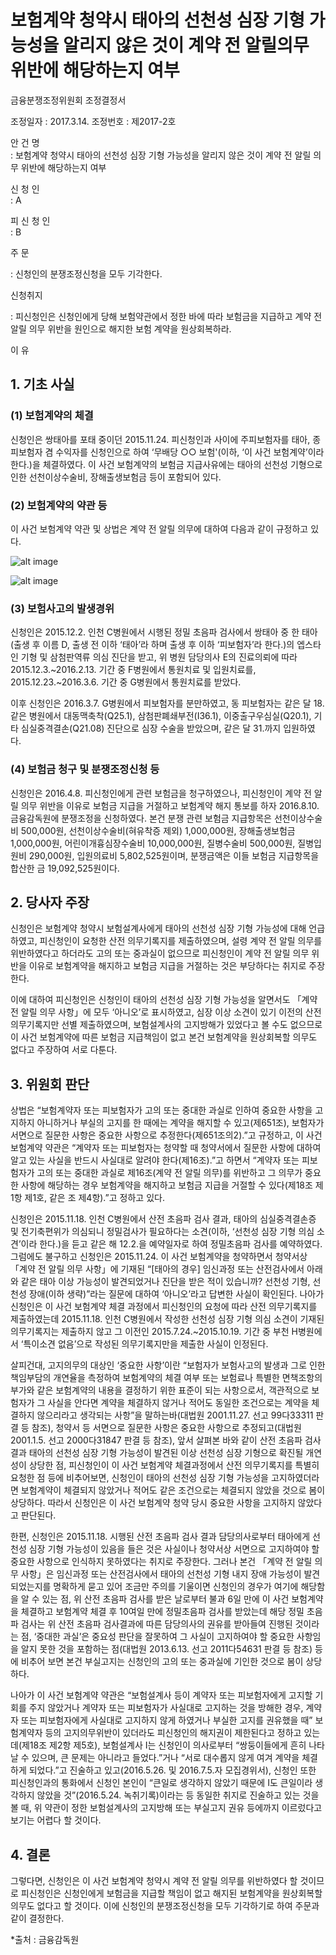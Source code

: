 # 보험계약 청약시 태아의 선천성 심장 기형 가능성을 알리지 않은 것이 계약 전 알릴의무 위반에 해당하는지 여부

금융분쟁조정위원회 조정결정서

조정일자 : 2017.3.14. 
조정번호 : 제2017-2호 

안   건   명	      	
: 보험계약 청약시 태아의 선천성 심장 기형 가능성을 알리지 않은 것이 계약 전 알릴 의무 위반에 해당하는지 여부


신 청 인  
:  A
              
피 신 청 인  
:  B
	

주    문	

: 신청인의 분쟁조정신청을 모두 기각한다.


신청취지

: 피신청인은 신청인에게 당해 보험약관에서 정한 바에 따라 보험금을 지급하고 계약 전 알릴 의무 위반을 원인으로 해지한 보험 계약을 원상회복하라.


이   유 

## 1. 기초 사실
### (1) 보험계약의 체결  

신청인은 쌍태아를 포태 중이던 2015.11.24. 피신청인과 사이에 주피보험자를 태아, 종피보험자 겸 수익자를 신청인으로 하여 ‘무배당 ○○ 보험'(이하, ‘이 사건 보험계약’이라 한다.)을 체결하였다. 이 사건 보험계약의 보험금 지급사유에는 태아의 선천성 기형으로 인한 선천이상수술비, 장해출생보험금 등이 포함되어 있다.

### (2) 보험계약의 약관 등

이 사건 보험계약 약관 및 상법은 계약 전 알릴 의무에 대하여 다음과 같이 규정하고 있다. 

![alt image](https://raw.githubusercontent.com/aijinet/bodoc-claim-contents/master/contents/images/162_1.PNG)

![alt image](https://raw.githubusercontent.com/aijinet/bodoc-claim-contents/master/contents/images/162_2.PNG)
 <!--   
 <무배당 ○○보험 보통약관>

 **제16조(계약 전 알릴 의무)** 계약자 또는 피보험자는 청약할 때(진단계약의 경우에는 건강진단할 때를 말합니다) 청약서에서 질문한 사항에 대하여 알고 있는 사실을 반드시 사실대로 알려야(이하 ‘계약 전 알릴 의무’라 하며, 상법상 ‘고지의무’와 같습니다) 합니다. (단서 생략)


 **제18조(알릴 의무 위반의 효과)** ① 회사는 다음 각 호와 같은 사실이 있을 경우에는 손해의 발생 여부에 관계없이 이 계약을 해지할 수 있습니다.
  
1.계약자 또는 피보험자가 고의 또는 중대한 과실로 제16조(계약 전 알릴 의무)를 위반하고 그 의무가 중요한 사항에 해당하는 경우
 
 ② 제1항 제1호의 경우에도 불구하고 다음 중 하나에 해당하는 경우에는 회사는 계약을 해지할 수 없습니다.

1∼4. (생략)

5. 보험설계사 등이 계약자 또는 피보험자에게 고지할 기회를 주지 않았거나 계약자 또는 피보험자가 사실대로 고지하는 것을 방해한 경우, 계약자 또는 피보험자에게 사실대로 고지하지 않게 하였거나 부실한 고지를 권유했을 때. 다만, 보험설계사 등의 행위가 없었다 하더라도 계약자 또는 피보험자가 사실대로 고지하지 않거나 부실한 고지를 했다고 인정되는 경우에는 계약을 해지할 수 있습니다.

④ 제1항 제1호에 의한 계약의 해지가 보험금 지급사유 발생 후에 이루어진 경우에 회사는 보험금을 지급하지 않으며, 계약 전 알릴 의무 위반사실 뿐만 아니라 계약 전 알릴 의무사항이 중요한 사항에 해당되는 사유를 “반대증거가 있는 경우 이의를 제기할 수 있습니다.”라는 문구와 함께 계약자에게 서면 등으로 알려 드립니다.

**<상법>** 

**제651조(고지의무위반으로 인한 계약해지)** 보험계약당시에 보험계약자 또는 피보험자가 고의 또는 중대한 과실로 인하여 중요한 사항을 고지하지 아니하거나 부실의 고지를 한 때에는 보험자는 그 사실을 안 날로부터 1월내에, 계약을 체결한 날로부터 3년내에 한하여 계약을 해지할 수 있다. 그러나 보험자가 계약당시에 그 사실을 알았거나 중대한 과실로 인하여 알지 못한 때에는 그러하지 아니하다.
 
**제651조의 2(서면에 의한 질문의 효력)** 보험자가 서면으로 질문한 사항은 중요한 사항으로 추정한다.

**제655조(계약해지와 보험금청구권)** 보험사고가 발생한 후라도 보험자가 제650조, 제651조, 제652조 및 제653조에 따라 계약을 해지하였을 때에는 보험금을 지급할 책임이 없고 이미 지급한 보험금의 반환을 청구할 수 있다. 다만, 고지의무(告知義務)를 위반한 사실 또는 위험이 현저하게 변경되거나 증가된 사실이 보험사고 발생에 영향을 미치지 아니하였음이 증명된 경우에는 보험금을 지급할 책임이 있다.  
-->

### (3) 보험사고의 발생경위 

신청인은 2015.12.2. 인천 C병원에서 시행된 정밀 초음파 검사에서 쌍태아 중 한 태아(출생 후 이름 D, 출생 전 이하 ‘태아’라 하며 출생 후 이하 ‘피보험자’라 한다.)의 엡스타인 기형 및 삼첨판역류 의심 진단을 받고, 위 병원 담당의사 E의 진료의뢰에 따라 2015.12.3.~2016.2.13. 기간 중 F병원에서 통원치료 및 입원치료를, 2015.12.23.~2016.3.6. 기간 중 G병원에서 통원치료를 받았다. 

이후 신청인은 2016.3.7. G병원에서 피보험자를 분만하였고, 동 피보험자는 같은 달 18. 같은 병원에서 대동맥축착(Q25.1), 삼첨판폐쇄부전(I36.1), 이중출구우심실(Q20.1), 기타 심실중격결손(Q21.08) 진단으로 심장 수술을 받았으며, 같은 달 31.까지 입원하였다.

### (4) 보험금 청구 및 분쟁조정신청 등

신청인은 2016.4.8. 피신청인에게 관련 보험금을 청구하였으나, 피신청인이 계약 전 알릴 의무 위반을 이유로 보험금 지급을 거절하고 보험계약 해지 통보를 하자 2016.8.10. 금융감독원에 분쟁조정을 신청하였다. 본건 분쟁 관련 보험금 지급항목은 선천이상수술비 500,000원, 선천이상수술비(혀유착증 제외) 1,000,000원, 장해출생보험금 1,000,000원, 어린이개흉심장수술비 10,000,000원, 질병수술비 500,000원, 질병입원비 290,000원, 입원의료비 5,802,525원이며, 분쟁금액은 이들 보험금 지급항목을 합산한 금 19,092,525원이다.

## 2. 당사자 주장

신청인은 보험계약 청약시 보험설계사에게 태아의 선천성 심장 기형 가능성에 대해 언급하였고, 피신청인이 요청한 산전 의무기록지를 제출하였으며, 설령 계약 전 알릴 의무를 위반하였다고 하더라도 고의 또는 중과실이 없으므로 피신청인이 계약 전 알릴 의무 위반을 이유로 보험계약을 해지하고 보험금 지급을 거절하는 것은 부당하다는 취지로 주장한다. 

이에 대하여 피신청인은 신청인이 태아의 선천성 심장 기형 가능성을 알면서도 「계약 전 알릴 의무 사항」에  모두 ‘아니오’로 표시하였고, 심장 이상 소견이 있기 이전의 산전 의무기록지만 선별 제출하였으며, 보험설계사의 고지방해가 있었다고 볼 수도 없으므로 이 사건 보험계약에 따른 보험금 지급책임이 없고 본건 보험계약을 원상회복할 의무도 없다고 주장하여 서로 다툰다. 

## 3. 위원회 판단

상법은 “보험계약자 또는 피보험자가 고의 또는 중대한 과실로 인하여 중요한 사항을 고지하지 아니하거나 부실의 고지를 한 때에는 계약을 해지할 수 있고(제651조), 보험자가 서면으로 질문한 사항은 중요한 사항으로 추정한다(제651조의2).”고 규정하고, 이 사건 보험계약 약관은 “계약자 또는 피보험자는 청약할 때 청약서에서 질문한 사항에 대하여 알고 있는 사실을 반드시 사실대로 알려야 한다(제16조).”고 하면서 “계약자 또는 피보험자가 고의 또는 중대한 과실로 제16조(계약 전 알릴 의무)를 위반하고 그 의무가 중요한 사항에 해당하는 경우 보험계약을 해지하고 보험금 지급을 거절할 수 있다(제18조 제1항 제1호, 같은 조 제4항).”고 정하고 있다.

신청인은 2015.11.18. 인천 C병원에서 산전 초음파 검사 결과, 태아의 심실중격결손증 및 전기축편위가 의심되니 정밀검사가 필요하다는 소견(이하, ‘선천성 심장 기형 의심 소견’이라 한다.)을 듣고 같은 해 12.2.을 예약일자로 하여 정밀초음파 검사를 예약하였다. 그럼에도 불구하고 신청인은 2015.11.24. 이 사건 보험계약을 청약하면서 청약서상 「계약 전 알릴 의무 사항」에 기재된 “[태아의 경우] 임신과정 또는 산전검사에서 아래와 같은 태아 이상 가능성이 발견되었거나 진단을 받은 적이 있습니까? 선천성 기형, 선천성 장애(이하 생략)”라는 질문에 대하여 ‘아니오’라고 답변한 사실이 확인된다. 나아가 신청인은 이 사건 보험계약 체결 과정에서 피신청인의 요청에 따라 산전 의무기록지를 제출하였는데 2015.11.18. 인천 C병원에서 작성한 선천성 심장 기형 의심 소견이 기재된 의무기록지는 제출하지 않고 그 이전인 2015.7.24.~2015.10.19. 기간 중 부천 H병원에서 ‘특이소견 없음’으로 작성된 의무기록지만을 제출한 사실이 인정된다.

살피건대, 고지의무의 대상인 ‘중요한 사항’이란 “보험자가 보험사고의 발생과 그로 인한 책임부담의 개연율을 측정하여 보험계약의 체결 여부 또는 보험료나 특별한 면책조항의 부가와 같은 보험계약의 내용을 결정하기 위한 표준이 되는 사항으로서, 객관적으로 보험자가 그 사실을 안다면 계약을 체결하지 않거나 적어도 동일한 조건으로는 계약을 체결하지 않으리라고 생각되는 사항”을 말하는바(대법원 2001.11.27. 선고 99다33311 판결 등 참조), 청약서 등 서면으로 질문한 사항은 중요한 사항으로 추정되고(대법원 2001.1.5. 선고 2000다31847 판결 등 참조), 앞서 살펴본 바와 같이 산전 초음파 검사 결과 태아의 선천성 심장 기형 가능성이 발견된 이상 선천성 심장 기형으로 확진될 개연성이 상당한 점, 피신청인이 이 사건 보험계약 체결과정에서 산전 의무기록지를 특별히 요청한 점 등에 비추어보면, 신청인이 태아의 선천성 심장 기형 가능성을 고지하였더라면 보험계약이 체결되지 않았거나 적어도 같은 조건으로는 체결되지 않았을 것으로 봄이 상당하다. 따라서 신청인은 이 사건 보험계약 청약 당시 중요한 사항을 고지하지 않았다고 판단된다. 

한편, 신청인은 2015.11.18. 시행된 산전 초음파 검사 결과 담당의사로부터 태아에게 선천성 심장 기형 가능성이 있음을 들은 것은 사실이나 청약서상 서면으로 고지하여야 할 중요한 사항으로 인식하지 못하였다는 취지로 주장한다. 그러나 본건 「계약 전 알릴 의무 사항」은 임신과정 또는 산전검사에서 태아의 선천성 기형 내지 장애 가능성이 발견되었는지를 명확하게 묻고 있어 조금만 주의를 기울이면 신청인의 경우가 여기에 해당함을 알 수 있는 점, 위 산전 초음파 검사를 받은 날로부터 불과 6일 만에 이 사건 보험계약을 체결하고 보험계약 체결 후 10여일 만에 정밀초음파 검사를 받았는데 해당 정밀 초음파 검사는 위 산전 초음파 검사결과에 따른 담당의사의 권유를 받아들여 진행된 것이라는 점, ‘중대한 과실’은 중요성 판단을 잘못하여 그 사실이 고지하여야 할 중요한 사항임을 알지 못한 것을 포함하는 점(대법원 2013.6.13. 선고 2011다54631 판결 등 참조) 등에 비추어 보면 본건 부실고지는 신청인의 고의 또는 중과실에 기인한 것으로 봄이 상당하다.

나아가 이 사건 보험계약 약관은 “보험설계사 등이 계약자 또는 피보험자에게 고지할 기회를 주지 않았거나 계약자 또는 피보험자가 사실대로 고지하는 것을 방해한 경우, 계약자 또는 피보험자에게 사실대로 고지하지 않게 하였거나 부실한 고지를 권유했을 때” 보험계약자 등의 고지의무위반이 있더라도 피신청인의 해지권이 제한된다고 정하고 있는데(제18조 제2항 제5호), 보험설계사 I는 신청인이 의사로부터 “쌍둥이들에게 흔히 나타날 수 있으며, 큰 문제는 아니라고 들었다.”거나 “서로 대수롭지 않게 여겨 계약을 체결하게 되었다.”고 진술하고 있고(2016.5.26. 및 2016.7.5.자 모집경위서), 신청인 또한 피신청인과의 통화에서 신청인 본인이 “큰일로 생각하지 않았기 때문에 I도 큰일이라 생각하지 않았을 것”(2016.5.24. 녹취기록)이라는 등 동일한 취지로 진술하고 있는 것을 볼 때, 위 약관이 정한 보험설계사의 고지방해 또는 부실고지 권유 등에까지 이르렀다고 보기는 어렵다 할 것이다.

## 4. 결론

그렇다면, 신청인은 이 사건 보험계약 청약시 계약 전 알릴 의무를 위반하였다 할 것이므로 피신청인은 신청인에게 보험금을 지급할 책임이 없고 해지된 보험계약을 원상회복할 의무도 없다고 할 것이다. 이에 신청인의 분쟁조정신청을 모두 기각하기로 하여 주문과 같이 결정한다.


*출처 : 금융감독원
